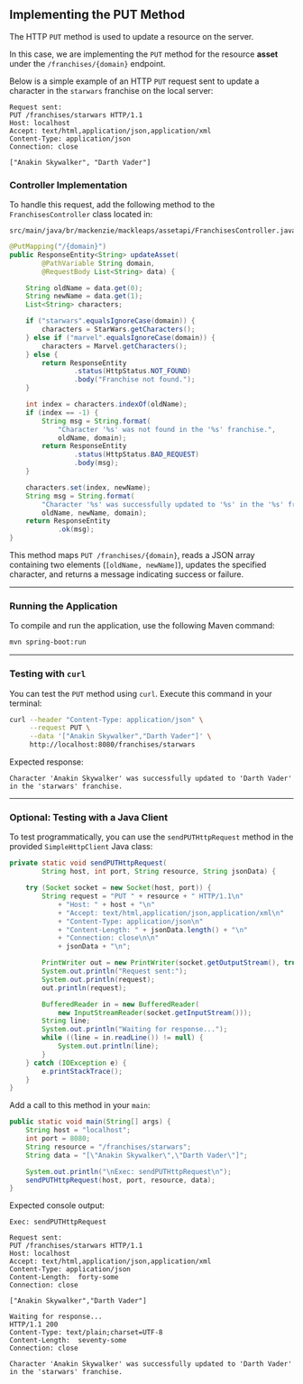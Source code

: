 ## Implementing the PUT Method

The HTTP `PUT` method is used to update a resource on the server.

In this case, we are implementing the `PUT` method for the resource **asset** under the `/franchises/{domain}` endpoint.

Below is a simple example of an HTTP `PUT` request sent to update a character in the `starwars` franchise on the local server:

```http
Request sent:
PUT /franchises/starwars HTTP/1.1
Host: localhost
Accept: text/html,application/json,application/xml
Content-Type: application/json
Connection: close

["Anakin Skywalker", "Darth Vader"]
```

### Controller Implementation

To handle this request, add the following method to the `FranchisesController` class located in:

```
src/main/java/br/mackenzie/mackleaps/assetapi/FranchisesController.java
```

```java
@PutMapping("/{domain}")
public ResponseEntity<String> updateAsset(
        @PathVariable String domain,
        @RequestBody List<String> data) {

    String oldName = data.get(0);
    String newName = data.get(1);
    List<String> characters;

    if ("starwars".equalsIgnoreCase(domain)) {
        characters = StarWars.getCharacters();
    } else if ("marvel".equalsIgnoreCase(domain)) {
        characters = Marvel.getCharacters();
    } else {
        return ResponseEntity
                .status(HttpStatus.NOT_FOUND)
                .body("Franchise not found.");
    }

    int index = characters.indexOf(oldName);
    if (index == -1) {
        String msg = String.format(
            "Character '%s' was not found in the '%s' franchise.",
            oldName, domain);
        return ResponseEntity
                .status(HttpStatus.BAD_REQUEST)
                .body(msg);
    }

    characters.set(index, newName);
    String msg = String.format(
        "Character '%s' was successfully updated to '%s' in the '%s' franchise.",
        oldName, newName, domain);
    return ResponseEntity
            .ok(msg);
}
```

This method maps `PUT /franchises/{domain}`, reads a JSON array containing two elements (`[oldName, newName]`), updates the specified character, and returns a message indicating success or failure.

---

### Running the Application

To compile and run the application, use the following Maven command:

```bash
mvn spring-boot:run
```

---

### Testing with `curl`

You can test the `PUT` method using `curl`. Execute this command in your terminal:

```bash
curl --header "Content-Type: application/json" \
     --request PUT \
     --data '["Anakin Skywalker","Darth Vader"]' \
     http://localhost:8080/franchises/starwars
```

Expected response:

```
Character 'Anakin Skywalker' was successfully updated to 'Darth Vader' in the 'starwars' franchise.
```

---

### Optional: Testing with a Java Client

To test programmatically, you can use the `sendPUTHttpRequest` method in the provided `SimpleHttpClient` Java class:

```java
private static void sendPUTHttpRequest(
        String host, int port, String resource, String jsonData) {

    try (Socket socket = new Socket(host, port)) {
        String request = "PUT " + resource + " HTTP/1.1\n"
            + "Host: " + host + "\n"
            + "Accept: text/html,application/json,application/xml\n"
            + "Content-Type: application/json\n"
            + "Content-Length: " + jsonData.length() + "\n"
            + "Connection: close\n\n"
            + jsonData + "\n";

        PrintWriter out = new PrintWriter(socket.getOutputStream(), true);
        System.out.println("Request sent:");
        System.out.println(request);
        out.println(request);

        BufferedReader in = new BufferedReader(
            new InputStreamReader(socket.getInputStream()));
        String line;
        System.out.println("Waiting for response...");
        while ((line = in.readLine()) != null) {
            System.out.println(line);
        }
    } catch (IOException e) {
        e.printStackTrace();
    }
}
```

Add a call to this method in your `main`:

```java
public static void main(String[] args) {
    String host = "localhost";
    int port = 8080;
    String resource = "/franchises/starwars";
    String data = "[\"Anakin Skywalker\",\"Darth Vader\"]";

    System.out.println("\nExec: sendPUTHttpRequest\n");
    sendPUTHttpRequest(host, port, resource, data);
}
```

Expected console output:

```
Exec: sendPUTHttpRequest

Request sent:
PUT /franchises/starwars HTTP/1.1
Host: localhost
Accept: text/html,application/json,application/xml
Content-Type: application/json
Content-Length:  forty-some
Connection: close

["Anakin Skywalker","Darth Vader"]

Waiting for response...
HTTP/1.1 200
Content-Type: text/plain;charset=UTF-8
Content-Length:  seventy-some
Connection: close

Character 'Anakin Skywalker' was successfully updated to 'Darth Vader' in the 'starwars' franchise.
```

